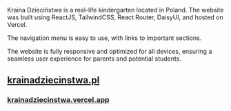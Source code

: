 Kraina Dzieciństwa is a real-life kindergarten located in Poland. The website was built using ReactJS, TailwindCSS, React Router, DaisyUI, and hosted on Vercel.

The navigation menu is easy to use, with links to important sections.

The website is fully responsive and optimized for all devices, ensuring a seamless user experience for parents and potential students.

## [krainadziecinstwa.pl](https://krainadziecinstwa.pl)
###  [krainadziecinstwa.vercel.app](https://krainadziecinstwa.vercel.app/)
